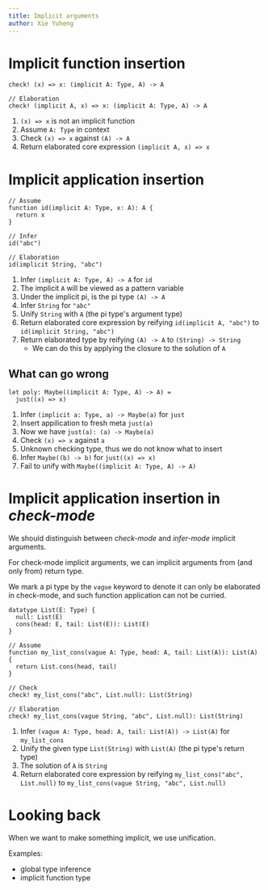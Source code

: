 ```yaml
---
title: Implicit arguments
author: Xie Yuheng
---
```


# Implicit function insertion

``` cicada
check! (x) => x: (implicit A: Type, A) -> A

// Elaboration
check! (implicit A, x) => x: (implicit A: Type, A) -> A
```

1. `(x) => x` is not an implicit function
2. Assume `A: Type` in context
3. Check `(x) => x` against `(A) -> A`
4. Return elaborated core expression `(implicit A, x) => x`

# Implicit application insertion

``` cicada
// Assume
function id(implicit A: Type, x: A): A {
  return x
}

// Infer
id("abc")

// Elaboration
id(implicit String, "abc")
```

1. Infer `(implicit A: Type, A) -> A` for `id`
2. The implicit `A` will be viewed as a pattern variable
3. Under the implicit pi, is the pi type `(A) -> A`
4. Infer `String` for `"abc"`
5. Unify `String` with `A` (the pi type's argument type)
6. Return elaborated core expression by reifying `id(implicit A, "abc")` to `id(implicit String, "abc")`
7. Return elaborated type by reifying `(A) -> A` to `(String) -> String`
   - We can do this by applying the closure to the solution of `A`

## What can go wrong

``` cicada counterexample
let poly: Maybe((implicit A: Type, A) -> A) =
  just((x) => x)
```

1. Infer `(implicit a: Type, a) -> Maybe(a)` for `just`
2. Insert appilication to fresh meta `just(a)`
3. Now we have `just(a): (a) -> Maybe(a)`
2. Check `(x) => x` against `a`
3. Unknown checking type, thus we do not know what to insert
3. Infer `Maybe((b) -> b)` for `just((x) => x)`
4. Fail to unify with `Maybe((implicit A: Type, A) -> A)`

# Implicit application insertion in *check-mode*

We should distinguish between *check-mode* and *infer-mode* implicit arguments.

For check-mode implicit arguments,
we can implicit arguments from (and only from) return type.

We mark a pi type by the `vague` keyword
to denote it can only be elaborated in check-mode,
and such function application can not be curried.

``` cicada
datatype List(E: Type) {
  null: List(E)
  cons(head: E, tail: List(E)): List(E)
}

// Assume
function my_list_cons(vague A: Type, head: A, tail: List(A)): List(A) {
  return List.cons(head, tail)
}

// Check
check! my_list_cons("abc", List.null): List(String)

// Elaboration
check! my_list_cons(vague String, "abc", List.null): List(String)
```

1. Infer `(vague A: Type, head: A, tail: List(A)) -> List(A)` for `my_list_cons`
2. Unify the given type `List(String)` with `List(A)` (the pi type's return type)
3. The solution of `A` is `String`
4. Return elaborated core expression by reifying `my_list_cons("abc", List.null)` to `my_list_cons(vague String, "abc", List.null)`

# Looking back

When we want to make something implicit, we use unification.

Examples:
- global type inference
- implicit function type
